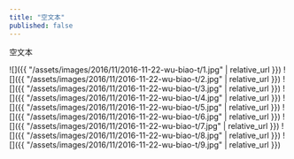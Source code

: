 ```yaml
---
title: "空文本"
published: false
---
```

空文本



![]({{ "/assets/images/2016/11/2016-11-22-wu-biao-t/1.jpg" | relative_url }})
![]({{ "/assets/images/2016/11/2016-11-22-wu-biao-t/2.jpg" | relative_url }})
![]({{ "/assets/images/2016/11/2016-11-22-wu-biao-t/3.jpg" | relative_url }})
![]({{ "/assets/images/2016/11/2016-11-22-wu-biao-t/4.jpg" | relative_url }})
![]({{ "/assets/images/2016/11/2016-11-22-wu-biao-t/5.jpg" | relative_url }})
![]({{ "/assets/images/2016/11/2016-11-22-wu-biao-t/6.jpg" | relative_url }})
![]({{ "/assets/images/2016/11/2016-11-22-wu-biao-t/7.jpg" | relative_url }})
![]({{ "/assets/images/2016/11/2016-11-22-wu-biao-t/8.jpg" | relative_url }})
![]({{ "/assets/images/2016/11/2016-11-22-wu-biao-t/9.jpg" | relative_url }})
